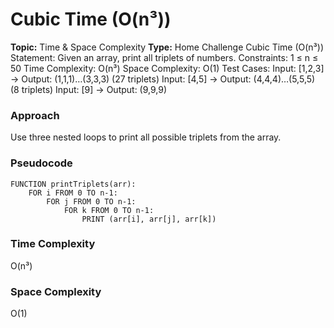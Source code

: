 # Cubic Time (O(n³))
**Topic:** Time & Space Complexity
**Type:** Home Challenge
 Cubic Time (O(n³)) 
Statement: Given an array, print all triplets of numbers. 
Constraints: 1 ≤ n ≤ 50 
Time Complexity: O(n³) 
Space Complexity: O(1) 
Test Cases: 
Input: [1,2,3] → Output: (1,1,1)…(3,3,3) (27 triplets) 
Input: [4,5] → Output: (4,4,4)…(5,5,5) (8 triplets) 
Input: [9] → Output: (9,9,9) 
### Approach
Use three nested loops to print all possible triplets from the array.
### Pseudocode
```
FUNCTION printTriplets(arr):
    FOR i FROM 0 TO n-1:
        FOR j FROM 0 TO n-1:
            FOR k FROM 0 TO n-1:
                PRINT (arr[i], arr[j], arr[k])
```
### Time Complexity
O(n³)
### Space Complexity
O(1)
